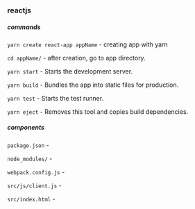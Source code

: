 ### reactjs

##### commands

  ```yarn create react-app appName``` - creating app with yarn

  ```cd appName/``` - after creation, go to app directory.

  ```yarn start``` - Starts the development server.

  ```yarn build``` - Bundles the app into static files for production.

  ```yarn test``` - Starts the test runner.

  ```yarn eject``` - Removes this tool and copies build dependencies.

##### components

``` package.json ``` -

``` node_modules/ ``` -

``` webpack.config.js ``` -

``` src/js/client.js ``` -

``` src/index.html ``` -





